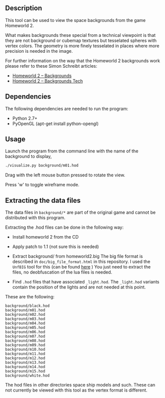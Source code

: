 Description
-------------

This tool can be used to view the space backgrounds from the game Homeworld 2.

What makes backgrounds these special from a technical viewpoint is that they are not
background or cubemap textures but tesselated spheres with vertex colors. The geometry
is more finely tesselated in places where more precision is needed in the image.

For further information on the way that the Homeworld 2 backgrounds work 
please refer to these Simon Schreibt articles:

- [Homeworld 2 – Backgrounds](http://simonschreibt.de/gat/homeworld-2-backgrounds/)
- [Homeworld 2 – Backgrounds Tech](http://simonschreibt.de/gat/homeworld-2-backgrounds-tech/)

Dependencies
--------------

The following dependencies are needed to run the program:

- Python 2.7+
- PyOpenGL (apt-get install python-opengl)

Usage
----------

Launch the program from the command line with the name of the background to display,

```bash
./visualize.py background/m01.hod 
```

Drag with the left mouse button pressed to rotate the view.

Press 'w' to toggle wireframe mode.

Extracting the data files
---------------------------

The data files in `background/*` are part of the original game and cannot be distributed with
this program.

Extracting the .hod files can be done in the following way:

- Install homeworld 2 from the CD

- Apply patch to 1.1 (not sure this is needed)

- Extract background/ from homeworld2.big
  The big file format is described in `doc/big_file_format.html` in this repository.
  I used the `UnfBIG` tool for this (can be found [here](http://www.homeworldaccess.net/downloads.php?cat_id=8&download_id=53) )
  You just need to extract the files, no deobfuscation of the lua files is needed.

- Find `.hod` files that have associated `_light.hod`. The `_light.hod` variants contain the position of the lights and
are not needed at this point.

These are the following:

    background/black.hod
    background/m01.hod
    background/m02.hod
    background/m03.hod
    background/m04.hod
    background/m05.hod
    background/m06.hod
    background/m07.hod
    background/m08.hod
    background/m09.hod
    background/m10.hod
    background/m11.hod
    background/m12.hod
    background/m13.hod
    background/m14.hod
    background/m15.hod
    background/white.hod

The hod files in other directories space ship models and such. These can not currently be viewed with this
tool as the vertex format is different.


